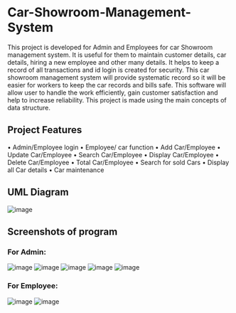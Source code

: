 # Car-Showroom-Management-System
  This project is developed for Admin and Employees for car Showroom management system. It is useful for them to maintain customer details, car details, hiring a new employee and other many details. It helps to keep a record of all transactions and id login is created for security. This car showroom management system will provide systematic record so it will be easier for workers to keep the car records and bills safe. This software will allow user to handle the work efficiently, gain customer satisfaction and help to increase reliability. This project is made using the main concepts of data structure.

## Project Features
• Admin/Employee login
• Employee/ car function
• Add Car/Employee
• Update Car/Employee
• Search Car/Employee
• Display Car/Employee
• Delete Car/Employee
• Total Car/Employee
• Search for sold Cars
• Display all Car details
• Car maintenance

## UML Diagram 
  ![image](https://github.com/user-attachments/assets/f22b955d-9b66-41ba-a011-d77510cec115)

## Screenshots of program

### For Admin:

  ![image](https://github.com/user-attachments/assets/983ba133-a299-4bce-9ec3-8728b0ccd499)
  ![image](https://github.com/user-attachments/assets/f4dfba40-a0ae-4a4f-a651-c5f0a2e499d5)
  ![image](https://github.com/user-attachments/assets/cc0d136b-ebc7-416e-afb4-c2a59c21da75)
  ![image](https://github.com/user-attachments/assets/63b144b8-8370-4755-bbcc-eba41529389d)
  ![image](https://github.com/user-attachments/assets/7535fcf3-f805-4bcc-8326-41ce3b7d17cc)

### For Employee:

  ![image](https://github.com/user-attachments/assets/cfcec829-3237-4c84-aa6d-717c2690bdbc)
  ![image](https://github.com/user-attachments/assets/50e61689-3c13-4d81-a320-9a485cb07afa)

